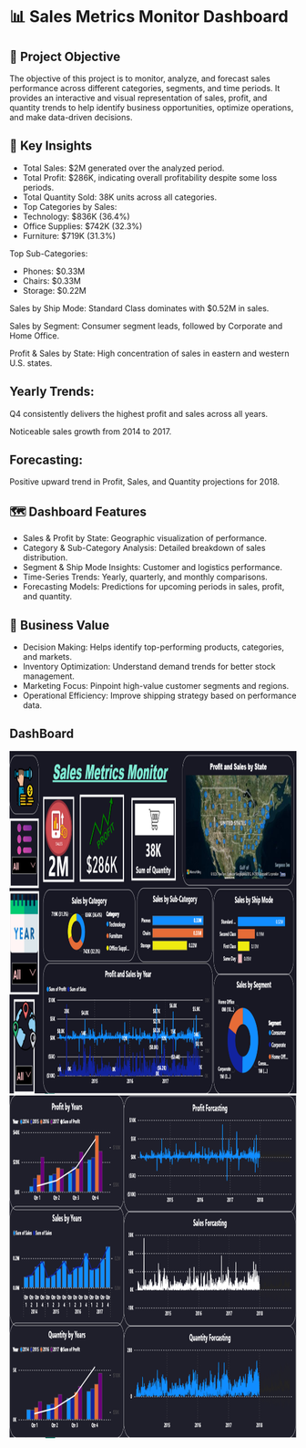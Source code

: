 # 📊 Sales Metrics Monitor Dashboard
## 🎯 Project Objective
The objective of this project is to monitor, analyze, and forecast sales performance across different categories, segments, and time periods. It provides an interactive and visual representation of sales, profit, and quantity trends to help identify business opportunities, optimize operations, and make data-driven decisions.

## 📌 Key Insights
- Total Sales: $2M generated over the analyzed period.
- Total Profit: $286K, indicating overall profitability despite some loss periods.
- Total Quantity Sold: 38K units across all categories.
- Top Categories by Sales:
- Technology: $836K (36.4%)
- Office Supplies: $742K (32.3%)
- Furniture: $719K (31.3%)

Top Sub-Categories:

- Phones: $0.33M
- Chairs: $0.33M
- Storage: $0.22M

Sales by Ship Mode: Standard Class dominates with $0.52M in sales.

Sales by Segment: Consumer segment leads, followed by Corporate and Home Office.

Profit & Sales by State: High concentration of sales in eastern and western U.S. states.

## Yearly Trends:

Q4 consistently delivers the highest profit and sales across all years.

Noticeable sales growth from 2014 to 2017.

## Forecasting:

Positive upward trend in Profit, Sales, and Quantity projections for 2018.


## 🗺️ Dashboard Features
- Sales & Profit by State: Geographic visualization of performance.
- Category & Sub-Category Analysis: Detailed breakdown of sales distribution.
- Segment & Ship Mode Insights: Customer and logistics performance.
- Time-Series Trends: Yearly, quarterly, and monthly comparisons.
- Forecasting Models: Predictions for upcoming periods in sales, profit, and quantity.

## 🚀 Business Value
- Decision Making: Helps identify top-performing products, categories, and markets.
- Inventory Optimization: Understand demand trends for better stock management.
- Marketing Focus: Pinpoint high-value customer segments and regions.
- Operational Efficiency: Improve shipping strategy based on performance data.

## DashBoard
<img width="1225" height="601" alt="Dashboard" src="https://github.com/bhavukgupta321/Sales_Metrics_Monitor/blob/main/DashBoard_1.png" />
<img width="1225" height="601" alt="Dashboard" src="https://github.com/bhavukgupta321/Sales_Metrics_Monitor/blob/main/DashBoard_2.png" />
